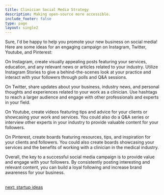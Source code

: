 ```yaml
---
title: Clinician Social Media Strategy
description: Making open-source more accessible.
include_footer: false
type: page
layout: single2
---
```


<p>
Sure, I'd be happy to help you promote your new business on social media! Here are some ideas for an engaging campaign on Instagram, Twitter, Youtube, and Pinterest:

On Instagram, create visually appealing posts featuring your services, education, and any relevant news or articles related to your industry. Utilize Instagram Stories to give a behind-the-scenes look at your practice and interact with your followers through polls and Q&A sessions.

On Twitter, share updates about your business, industry news, and personal thoughts and experiences related to your work as a clinician. Use hashtags to reach a larger audience and engage with other professionals and experts in your field.

On Youtube, create videos featuring tips and advice for your clients or showcasing your work and services. You could also do a Q&A series or interview other experts in your industry to provide valuable content for your followers.

On Pinterest, create boards featuring resources, tips, and inspiration for your clients and followers. You could also create boards showcasing your services and the benefits of working with a clinician in the medical industry.

Overall, the key to a successful social media campaign is to provide value and engage with your followers. By consistently posting interesting and relevant content, you can build a loyal following and increase brand awareness for your business.

<br>
<a href="https://workdojos.com/clinician/startup">next: startup ideas</a>
</p>